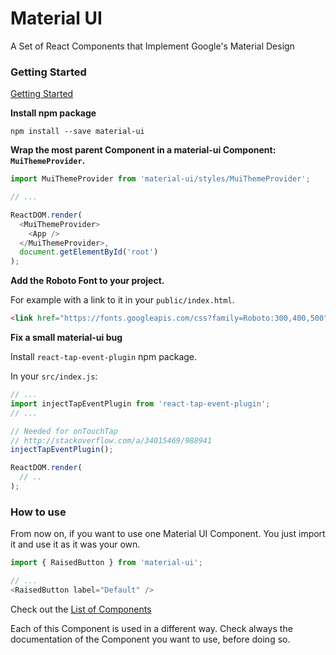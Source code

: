 # Material UI

A Set of React Components that Implement Google's Material Design

### Getting Started

[Getting Started](http://www.material-ui.com/#/get-started/installation)

**Install npm package**

```
npm install --save material-ui
```

**Wrap the most parent Component in a material-ui Component: `MuiThemeProvider`.**

```javascript
import MuiThemeProvider from 'material-ui/styles/MuiThemeProvider';

// ...

ReactDOM.render(
  <MuiThemeProvider>
    <App />
  </MuiThemeProvider>,
  document.getElementById('root')
);
```

**Add the Roboto Font to your project.**

For example with a link to it in your `public/index.html`.

```html
<link href="https://fonts.googleapis.com/css?family=Roboto:300,400,500" rel="stylesheet">
```

**Fix a small material-ui bug**

Install `react-tap-event-plugin` npm package.

In your `src/index.js`:

```javascript
// ...
import injectTapEventPlugin from 'react-tap-event-plugin';
// ...

// Needed for onTouchTap
// http://stackoverflow.com/a/34015469/988941
injectTapEventPlugin();

ReactDOM.render(
  // ..
);
```

### How to use

From now on, if you want to use one Material UI Component. You just import it and use it as it was your own.

```javascript
import { RaisedButton } from 'material-ui';

// ...
<RaisedButton label="Default" />
```

Check out the [List of Components](http://www.material-ui.com/#/components/app-bar)

Each of this Component is used in a different way. Check always the documentation of the Component you want to use, before doing so.
